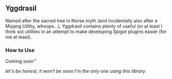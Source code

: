 ## Yggdrasil

Named after the sacred tree in Norse myth (and incidentally also after a Mojang Utility, whoops...), Yggdrasil contains
plenty of useful (or at least I think so) utilities in an attempt to make developing Spigot plugins easier (for me at least).

### How to Use

Coming soon:tm:

*let's be honest, it won't be soon I'm the only one using this library.*

